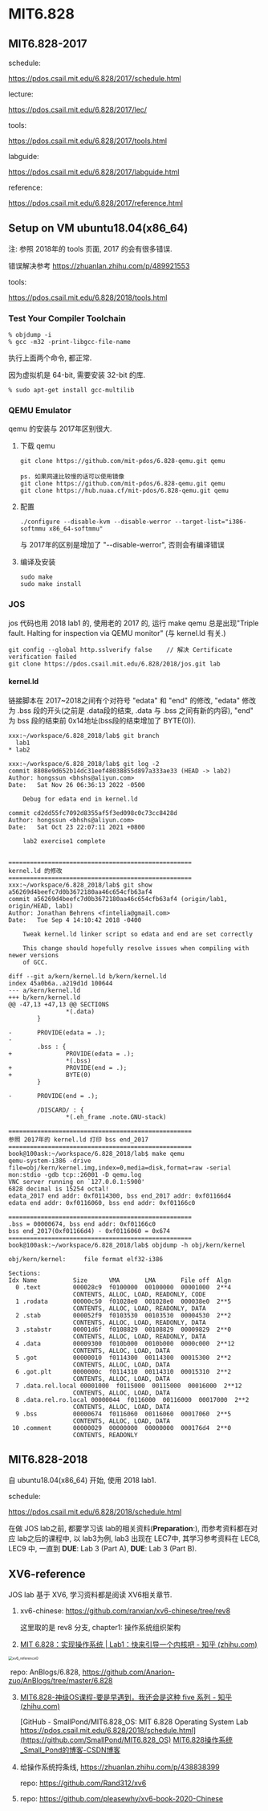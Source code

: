 # MIT6.828

## MIT6.828-2017

schedule:

https://pdos.csail.mit.edu/6.828/2017/schedule.html

lecture:

https://pdos.csail.mit.edu/6.828/2017/lec/

tools:

https://pdos.csail.mit.edu/6.828/2017/tools.html

labguide:

https://pdos.csail.mit.edu/6.828/2017/labguide.html

reference:

https://pdos.csail.mit.edu/6.828/2017/reference.html



## Setup on VM ubuntu18.04(x86_64)

注: 参照 2018年的 tools 页面, 2017 的会有很多错误.

错误解决参考 https://zhuanlan.zhihu.com/p/489921553

tools:

https://pdos.csail.mit.edu/6.828/2018/tools.html

### Test Your Compiler Toolchain

```
% objdump -i
% gcc -m32 -print-libgcc-file-name
```

执行上面两个命令, 都正常.

因为虚拟机是 64-bit, 需要安装 32-bit 的库.

```
% sudo apt-get install gcc-multilib
```

### QEMU Emulator

qemu 的安装与 2017年区别很大.

1. 下载 qemu

   ```
   git clone https://github.com/mit-pdos/6.828-qemu.git qemu
   
   ps. 如果网速比较慢的话可以使用镜像
   git clone https://github.com/mit-pdos/6.828-qemu.git qemu
   git clone https://hub.nuaa.cf/mit-pdos/6.828-qemu.git qemu
   ```

2. 配置

   ```
   ./configure --disable-kvm --disable-werror --target-list="i386-softmmu x86_64-softmmu"
   ```

   与 2017年的区别是增加了 "--disable-werror", 否则会有编译错误

3. 编译及安装

   ```
   sudo make
   sudo make install
   ```

### JOS

jos 代码也用 2018 lab1 的, 使用老的 2017 的, 运行 make qemu 总是出现"Triple fault.  Halting for inspection via QEMU monitor" (与 kernel.ld 有关.)

```
git config --global http.sslverify false	// 解决 Certificate verification failed
git clone https://pdos.csail.mit.edu/6.828/2018/jos.git lab
```

#### kernel.ld

链接脚本在 2017~2018之间有个对符号 "edata" 和 "end" 的修改, "edata" 修改为 .bss 段的开头(之前是 .data段的结束, .data 与 .bss 之间有新的内容), "end" 为 bss 段的结束前 0x14地址(bss段的结束增加了 BYTE(0)). 

```
xxx:~/workspace/6.828_2018/lab$ git branch
  lab1
* lab2

xxx:~/workspace/6.828_2018/lab$ git log -2
commit 8808e9d652b14dc31eef48038855d897a333ae33 (HEAD -> lab2)
Author: hongssun <bhshs@aliyun.com>
Date:   Sat Nov 26 06:36:13 2022 -0500

    Debug for edata end in kernel.ld

commit cd2dd55fc7092d8355af5f3ed098c0c73cc8428d
Author: hongssun <bhshs@aliyun.com>
Date:   Sat Oct 23 22:07:11 2021 +0800

    lab2 exercise1 complete


===================================================
kernel.ld 的修改
===================================================
xxx:~/workspace/6.828_2018/lab$ git show a56269d4beefc7d0b3672180aa46c654cfb63af4
commit a56269d4beefc7d0b3672180aa46c654cfb63af4 (origin/lab1, origin/HEAD, lab1)
Author: Jonathan Behrens <fintelia@gmail.com>
Date:   Tue Sep 4 14:10:42 2018 -0400

    Tweak kernel.ld linker script so edata and end are set correctly
    
    This change should hopefully resolve issues when compiling with newer versions
    of GCC.

diff --git a/kern/kernel.ld b/kern/kernel.ld
index 45a0b6a..a219d1d 100644
--- a/kern/kernel.ld
+++ b/kern/kernel.ld
@@ -47,13 +47,13 @@ SECTIONS
                *(.data)
        }
 
-       PROVIDE(edata = .);
-
        .bss : {
+               PROVIDE(edata = .);
                *(.bss)
+               PROVIDE(end = .);
+               BYTE(0)
        }
 
-       PROVIDE(end = .);
 
        /DISCARD/ : {
                *(.eh_frame .note.GNU-stack)

===================================================
参照 2017年的 kernel.ld 打印 bss end_2017
===================================================
book@100ask:~/workspace/6.828_2018/lab$ make qemu
qemu-system-i386 -drive file=obj/kern/kernel.img,index=0,media=disk,format=raw -serial mon:stdio -gdb tcp::26001 -D qemu.log 
VNC server running on `127.0.0.1:5900'
6828 decimal is 15254 octal!
edata_2017 end addr: 0xf0114300, bss end_2017 addr: 0xf01166d4
edata end addr: 0xf0116060, bss end addr: 0xf01166c0

===================================================
.bss = 00000674, bss end addr: 0xf01166c0
bss end_2017(0xf01166d4) - 0xf0116060 = 0x674
===================================================
book@100ask:~/workspace/6.828_2018/lab$ objdump -h obj/kern/kernel

obj/kern/kernel:     file format elf32-i386

Sections:
Idx Name          Size      VMA       LMA       File off  Algn
  0 .text         000028c9  f0100000  00100000  00001000  2**4
                  CONTENTS, ALLOC, LOAD, READONLY, CODE
  1 .rodata       00000c50  f01028e0  001028e0  000038e0  2**5
                  CONTENTS, ALLOC, LOAD, READONLY, DATA
  2 .stab         000052f9  f0103530  00103530  00004530  2**2
                  CONTENTS, ALLOC, LOAD, READONLY, DATA
  3 .stabstr      00001d6f  f0108829  00108829  00009829  2**0
                  CONTENTS, ALLOC, LOAD, READONLY, DATA
  4 .data         00009300  f010b000  0010b000  0000c000  2**12
                  CONTENTS, ALLOC, LOAD, DATA
  5 .got          00000010  f0114300  00114300  00015300  2**2
                  CONTENTS, ALLOC, LOAD, DATA
  6 .got.plt      0000000c  f0114310  00114310  00015310  2**2
                  CONTENTS, ALLOC, LOAD, DATA
  7 .data.rel.local 00001000  f0115000  00115000  00016000  2**12
                  CONTENTS, ALLOC, LOAD, DATA
  8 .data.rel.ro.local 00000044  f0116000  00116000  00017000  2**2
                  CONTENTS, ALLOC, LOAD, DATA
  9 .bss          00000674  f0116060  00116060  00017060  2**5
                  CONTENTS, ALLOC, LOAD, DATA
 10 .comment      00000029  00000000  00000000  000176d4  2**0
                  CONTENTS, READONLY
```

## MIT6.828-2018

自 ubuntu18.04(x86_64) 开始, 使用 2018 lab1.

schedule:

https://pdos.csail.mit.edu/6.828/2018/schedule.html

在做 JOS lab之前, 都要学习该 lab的相关资料(**Preparation**:), 而参考资料都在对应 lab之后的课程中, 以 lab3为例, lab3 出现在 LEC7中,  其学习参考资料在 LEC8, LEC9 中, 一直到 **DUE**: Lab 3 (Part A), **DUE**: Lab 3 (Part B).

## XV6-reference

JOS lab 基于 XV6, 学习资料都是阅读 XV6相关章节.

1. xv6-chinese: https://github.com/ranxian/xv6-chinese/tree/rev8

   这里取的是 rev8 分支, chapter1: 操作系统组织架构

2. [MIT 6.828：实现操作系统 | Lab1：快来引导一个内核吧 - 知乎 (zhihu.com)](https://zhuanlan.zhihu.com/p/166413604)

<img src="xv6_docs/images/xv6_reference0.PNG" alt="xv6_reference0" style="zoom:50%;" />

​	repo: AnBlogs/6.828, https://github.com/Anarion-zuo/AnBlogs/tree/master/6.828

3. [MIT6.828-神级OS课程-要是早遇到，我还会是这种 five 系列 - 知乎 (zhihu.com)](https://zhuanlan.zhihu.com/p/74028717)

   [GitHub - SmallPond/MIT6.828_OS: MIT 6.828 Operating System Lab https://pdos.csail.mit.edu/6.828/2018/schedule.html](https://github.com/SmallPond/MIT6.828_OS)
   [MIT6.828操作系统_Small_Pond的博客-CSDN博客](https://blog.csdn.net/small_pond/category_8979531.html)

4. 给操作系统捋条线, https://zhuanlan.zhihu.com/p/438838399

   repo: https://github.com/Rand312/xv6

5. repo: https://github.com/pleasewhy/xv6-book-2020-Chinese
